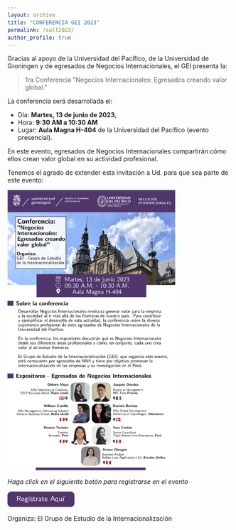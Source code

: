 ```yaml
---
layout: archive
title: "CONFERENCIA GEI 2023"
permalink: /call2023/
author_profile: true
---
```

 
Gracias al apoyo de la Universidad del Pacífico, de la Universidad de Groningen y de egresados de Negocios Internacionales, el GEI presenta la:

>  1ra Conferencia "Negocios Internacionales: Egresados creando valor global."

La conferencia será desarrollada el:
- Día: **Martes, 13 de junio de 2023**, 
- Hora: **9:30 AM a 10:30 AM**
- Lugar: **Aula Magna H-404** de la Universidad del Pacífico (evento presencial).

En este evento, egresados de Negocios Internacionales compartirán cómo ellos crean valor global en su actividad profesional.

Tenemos el agrado de extender esta invitación a Ud. para que sea parte de este evento:

<img alt="Conferencia GEI 2023" src="/images/v2-GEIconferenciaNNII13Junio2023.png" width="75%" /> 

*Haga click en el siguiente botón para registrarse en el evento*

[<img alt="Registrate aqui (click)" src="/images/button-1.png" width="30%">](https://forms.gle/BFBAtkHchWV53oLf8)
 
Organiza: El Grupo de Estudio de la Internacionalización



